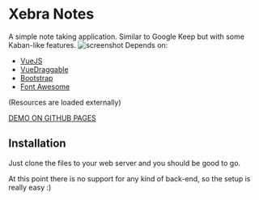 # Xebra Notes
A simple note taking application. Similar to Google Keep but with some Kaban-like features.
![screenshot](https://i.imgur.com/xJf0thu.png)
Depends on:
* [VueJS](https://vuejs.org/)
* [VueDraggable](https://github.com/SortableJS/Vue.Draggable)
* [Bootstrap](https://getbootstrap.com/)
* [Font Awesome](https://fontawesome.com/)
  
(Resources are loaded externally)

[DEMO ON GITHUB PAGES](http://matdombrock.github.io/Xebra-Notes/)
## Installation
Just clone the files to your web server and you should be good to go. 

At this point there is no support for any kind of back-end, so the setup is really easy :)
